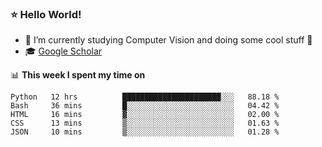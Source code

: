 ### ⭐️ Hello World!

<!--
**hologerry/hologerry** is a ✨ _special_ ✨ repository because its `README.md` (this file) appears on your GitHub profile.

Here are some ideas to get you started:

- 🔭 I’m currently working and studying on Computer Vision
- 🌱 I’m currently learning at Peking University
- 💬 Ask me about 
- 📫 How to reach me: E-mail
- 😄 Pronouns: he/his
- ⚡ Fun fact: Music is the Power
-->


- 🔭 I’m currently studying Computer Vision and doing some cool stuff 🤖
- 🎓 [Google Scholar](https://scholar.google.com/citations?user=3ykqW9wAAAAJ&hl=en)


📊 **This week I spent my time on**

<!--START_SECTION:waka-->
```text
Python   12 hrs          ██████████████████████░░░   88.18 % 
Bash     36 mins         █░░░░░░░░░░░░░░░░░░░░░░░░   04.42 % 
HTML     16 mins         ▓░░░░░░░░░░░░░░░░░░░░░░░░   02.00 % 
CSS      13 mins         ▒░░░░░░░░░░░░░░░░░░░░░░░░   01.63 % 
JSON     10 mins         ▒░░░░░░░░░░░░░░░░░░░░░░░░   01.28 % 
```
<!--END_SECTION:waka-->

